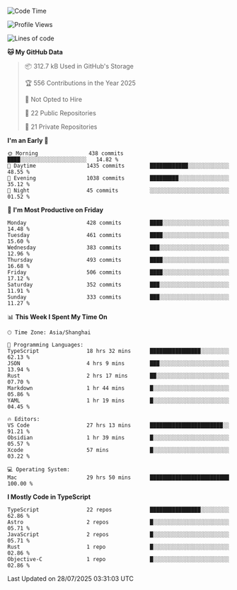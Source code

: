 <!--START_SECTION:waka-->
![Code Time](http://img.shields.io/badge/Code%20Time-3%2C920%20hrs%2023%20mins-blue)

![Profile Views](http://img.shields.io/badge/Profile%20Views-0-blue)

![Lines of code](https://img.shields.io/badge/From%20Hello%20World%20I%27ve%20Written-3.2%20million%20lines%20of%20code-blue)

**🐱 My GitHub Data** 

> 📦 312.7 kB Used in GitHub's Storage 
 > 
> 🏆 556 Contributions in the Year 2025
 > 
> 🚫 Not Opted to Hire
 > 
> 📜 22 Public Repositories 
 > 
> 🔑 21 Private Repositories 
 > 
**I'm an Early 🐤** 

```text
🌞 Morning                438 commits         ████░░░░░░░░░░░░░░░░░░░░░   14.82 % 
🌆 Daytime                1435 commits        ████████████░░░░░░░░░░░░░   48.55 % 
🌃 Evening                1038 commits        █████████░░░░░░░░░░░░░░░░   35.12 % 
🌙 Night                  45 commits          ░░░░░░░░░░░░░░░░░░░░░░░░░   01.52 % 
```
📅 **I'm Most Productive on Friday** 

```text
Monday                   428 commits         ████░░░░░░░░░░░░░░░░░░░░░   14.48 % 
Tuesday                  461 commits         ████░░░░░░░░░░░░░░░░░░░░░   15.60 % 
Wednesday                383 commits         ███░░░░░░░░░░░░░░░░░░░░░░   12.96 % 
Thursday                 493 commits         ████░░░░░░░░░░░░░░░░░░░░░   16.68 % 
Friday                   506 commits         ████░░░░░░░░░░░░░░░░░░░░░   17.12 % 
Saturday                 352 commits         ███░░░░░░░░░░░░░░░░░░░░░░   11.91 % 
Sunday                   333 commits         ███░░░░░░░░░░░░░░░░░░░░░░   11.27 % 
```


📊 **This Week I Spent My Time On** 

```text
🕑︎ Time Zone: Asia/Shanghai

💬 Programming Languages: 
TypeScript               18 hrs 32 mins      ████████████████░░░░░░░░░   62.13 % 
JSON                     4 hrs 9 mins        ███░░░░░░░░░░░░░░░░░░░░░░   13.94 % 
Rust                     2 hrs 17 mins       ██░░░░░░░░░░░░░░░░░░░░░░░   07.70 % 
Markdown                 1 hr 44 mins        █░░░░░░░░░░░░░░░░░░░░░░░░   05.86 % 
YAML                     1 hr 19 mins        █░░░░░░░░░░░░░░░░░░░░░░░░   04.45 % 

🔥 Editors: 
VS Code                  27 hrs 13 mins      ███████████████████████░░   91.21 % 
Obsidian                 1 hr 39 mins        █░░░░░░░░░░░░░░░░░░░░░░░░   05.57 % 
Xcode                    57 mins             █░░░░░░░░░░░░░░░░░░░░░░░░   03.22 % 

💻 Operating System: 
Mac                      29 hrs 50 mins      █████████████████████████   100.00 % 
```

**I Mostly Code in TypeScript** 

```text
TypeScript               22 repos            ████████████████░░░░░░░░░   62.86 % 
Astro                    2 repos             █░░░░░░░░░░░░░░░░░░░░░░░░   05.71 % 
JavaScript               2 repos             █░░░░░░░░░░░░░░░░░░░░░░░░   05.71 % 
Rust                     1 repo              █░░░░░░░░░░░░░░░░░░░░░░░░   02.86 % 
Objective-C              1 repo              █░░░░░░░░░░░░░░░░░░░░░░░░   02.86 % 
```




 Last Updated on 28/07/2025 03:31:03 UTC
<!--END_SECTION:waka-->